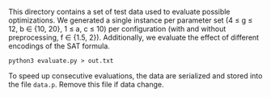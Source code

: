 This directory contains a set of test data used to evaluate possible optimizations.
We generated a single instance per parameter set (4 ≤ g ≤ 12, b ∈ {10, 20}, 1 ≤ a, c ≤ 10) per configuration (with and without preprocessing, f ∈ {1.5, 2}).
Additionally, we evaluate the effect of different encodings of the SAT formula.

```shell
python3 evaluate.py > out.txt
```

To speed up consecutive evaluations, the data are serialized and stored into the file `data.p`. Remove this file if data change.
